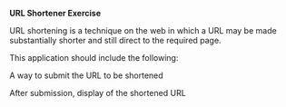 **URL Shortener Exercise**

URL shortening is a technique on the web in which a URL may be made substantially shorter and still direct to the required page.

This application should include the following:

A way to submit the URL to be shortened

After submission, display of the shortened URL
